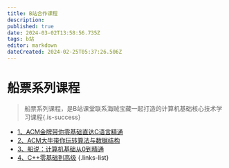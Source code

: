 ```yaml
---
title: B站合作课程
description: 
published: true
date: 2024-03-02T13:58:56.735Z
tags: b站
editor: markdown
dateCreated: 2024-02-25T05:37:26.506Z
---
```


# 船票系列课程
> 船票系列课程，是B站课堂联系海贼宝藏一起打造的计算机基础核心技术学习课程{.is-success}

- [1、ACM金牌带你零基础直达C语言精通](/courses_resource/c_language/home)
- [2、ACM大牛带你玩转算法与数据结构](/courses_resource/datastruct/datastruct)
- [3、船说：计算机基础从0到精通](/courses_resource/computer_base/computer_base)
- [4、C++零基础到高级](/courses_resource/cpp_language/home)
{.links-list}